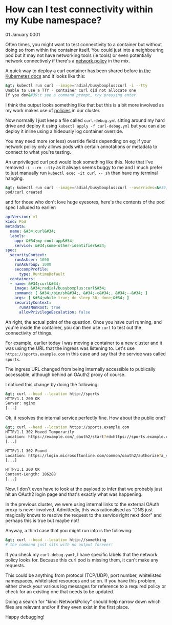 # How can I test connectivity within my Kube namespace?
01 January 0001

Often times, you might want to test connectivity to a container but without doing so from within the container itself. You could just into a neighbouring pod but it may not have networking tools (ie tools) or even potentially network connectively if there&#39;s a [network policy](https://kubernetes.io/docs/concepts/services-networking/network-policies/) in the mix.

A quick way to deploy a curl container has been shared before [in the Kubernetes docs](https://kubernetes.io/docs/concepts/services-networking/connect-applications-service/#securing-the-service) and it looks like this:

```bash
&gt; kubectl run curl --image=radial/busyboxplus:curl -i --tty
Unable to use a TTY - container curl did not allocate one
If you don&#39;t see a command prompt, try pressing enter.
```

I think the output looks something like that but this is a bit more involved as my work makes use of [policies](https://docs.microsoft.com/en-us/azure/governance/policy/concepts/policy-for-kubernetes) in our cluster.

Now normally I just keep a file called `curl-debug.yml` sitting around my hard drive and deploy it using `kubectl apply -f curl-debug.yml`
 but you can also deploy it inline using a hideously log container override.

You may need more (or less) override fields depending on eg; if your network policy only allows pods with certain annotations or metadata to connect to what you&#39;re testing.

An unprivileged curl pod would look something like this. Note that I&#39;ve removed `-i --rm --tty` as it always seems buggy to me and I much prefer to just manually run `kubectl exec -it curl -- sh` than have my terminal hanging.

```bash
&gt; kubectl run curl --image=radial/busyboxplus:curl --overrides=&#39;{ &#34;spec&#34;: { &#34;securityContext&#34;: { &#34;runAsUser&#34;: 1000, &#34;runAsGroup&#34;: 1000, &#34;seccompProfile&#34;: { &#34;type&#34;: &#34;RuntimeDefault&#34; }}, &#34;containers&#34;: [{ &#34;name&#34;: &#34;curl&#34;, &#34;image&#34;: &#34;radial/busyboxplus:curl&#34;, &#34;command&#34;: [ &#34;/bin/sh&#34;, &#34;-c&#34;, &#34;--&#34; ], &#34;args&#34;: [ &#34;while true; do sleep 30; done; &#34; ], &#34;securityContext&#34;: { &#34;runAsNonRoot&#34;: true, &#34;allowPrivilegeEscalation&#34;: false }}]}}
pod/curl created
```

and for those who don&#39;t love huge eyesores, here&#39;s the contents of the pod spec I alluded to earlier:

```yaml
apiVersion: v1
kind: Pod
metadata:
  name: &#34;curl&#34;
  labels:
    app: &#34;my-cool-app&#34;
    service: &#34;some-other-identifier&#34;
spec:
  securityContext:
    runAsUser: 1000
    runAsGroup: 1000
    seccompProfile:
      type: RuntimeDefault
  containers:
  - name: &#34;curl&#34;
    image: &#34;radial/busyboxplus:curl&#34;
    command: [ &#34;/bin/sh&#34;, &#34;-c&#34;, &#34;--&#34; ]
    args: [ &#34;while true; do sleep 30; done;&#34; ]
    securityContext:
      runAsNonRoot: true
      allowPrivilegeEscalation: false
```

Ah right, the actual point of the question. Once you have curl running, and you&#39;re inside the container, you can then use `curl` to test out the connectivity of things.

For example, earlier today I was moving a container to a new cluster and it was using the URL that the ingress was listening to. Let&#39;s use `https://sports.example.com` in this case and say that the service was called `sports`.

The ingress URL changed from being internally accessible to publically accessable, although behind an OAuth2 proxy of course.

I noticed this change by doing the following:

```bash
&gt; curl --head --location http://sports
HTTP/1.1 200 OK
Server: nginx
[...]
```

Ok, it resolves the internal service perfectly fine. How about the public one?

```bash
&gt; curl --head --location https://sports.example.com
HTTP/1.1 302 Moved Temporarily
Location: https://example.com/_oauth2/start?rd=https://sports.example.com
[...]

HTTP/1.1 302 Found
Location: https://login.microsoftonline.com/common/oauth2/authorize?a_very_long_string
[...]

HTTP/1.1 200 OK
Content-Length: 186288
[...]
```

Now, I don&#39;t even have to look at the payload to infer that we probably just hit an OAuth2 login page and that&#39;s exactly what was happening.

In the previous cluster, we were using internal links to the external OAuth proxy is never involved. Admittedly, this was rationalised as &#34;DNS just magically knows to resolve the request to the service right next door&#34; and perhaps this is true but maybe not!

Anyway, a third case that you might run into is the following:

```bash
&gt; curl --head --location http://something
# the command just sits with no output forever!
```

If you check my `curl-debug.yaml`, I have specific labels that the network policy looks for. Because this curl pod is missing them, it can&#39;t make any requests.

This could be anything from protocol (TCP/UDP), port number, whitelisted namespaces, whitelisted resources and so on. If you have this problem, either check your various log messages for reference to a required policy or check for an existing one that needs to be updated.

Doing a search for &#34;kind: NetworkPolicy&#34; should help narrow down which files are relevant and/or if they even exist in the first place.

Happy debugging!